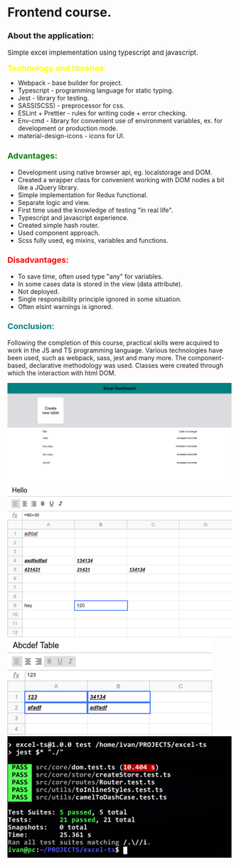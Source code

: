 # Frontend course.

<h3 style='font-size: 18px;'>
  About the application: 
</h3>
<p style=' font-size: 15px;'>
  Simple excel implementation using typescript and javascript.
</p>

<b style='font-size: 18px; color: yellow;'>
  Technology and libraries: 
</b>

<ul>
  <li>
    Webpack - base builder for project.
  </li>
  <li>
    Typescript - programming language for static typing.
  </li>
  <li>
    Jest - library for testing.
  </li>
  <li>
    SASS(SCSS) - preprocessor for css.
  </li>
  <li>
    ESLint + Prettier - rules for writing code + error checking.
  </li>
  <li>
    Env-cmd - library for convenient use of environment variables, ex. for development or production mode.
  </li>
  <li>
    material-design-icons - icons for UI.
  </li>
</ul>


<h3 style='font-size: 18px; color: green;'>
  Advantages: 
</h3>
<ul>
  <li>Development using native browser api, eg. localstorage and DOM.</li>
  <li>Created a wrapper class for convenient working with DOM nodes a bit like a JQuery library.</li>
  <li>Simple implementation for Redux functional.</li>
  <li>Separate logic and view.</li>
  <li>First time used the knowledge of testing "in real life".</li>
  <li>Typescript and javascript experience.</li>
  <li>Created simple hash router.</li>
  <li>Used component approach.</li>
  <li>Scss fully used, eg mixins, variables and functions.</li>
</ul>

<h3 style='font-size: 18px; color: red;'>
  Disadvantages: 
</h3>
<ul>
  <li>To save time, often used type "any" for variables.</li>
  <li>In some cases data is stored in the view (data attribute).</li>
  <li>Not deployed.</li>
  <li>Single responsibility principle ignored in some situation. </li>
  <li>Often elsint warnings is ignored. </li>
</ul>

<h3 style='font-size: 18px; color: teal;'>
  Conclusion: 
</h3>
<p>
Following the completion of this course, practical skills were acquired to work in the JS and TS programming language. Various technologies have been used, such as webpack, sass, jest and many more. The component-based, declarative methodology was used.
Classes were created through which the interaction with html DOM.
</p>

![q1](./imgs/q1.png)
![q2](./imgs/q2.png)
![q3](./imgs/q3.png)
![q4](./imgs/q4.png)
